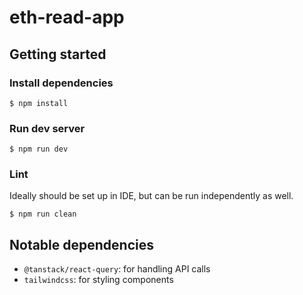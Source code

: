 # eth-read-app

## Getting started

### Install dependencies

```shell
$ npm install
```

### Run dev server

```shell
$ npm run dev
```

### Lint

Ideally should be set up in IDE, but can be run independently as well.

```shell
$ npm run clean
```

## Notable dependencies

- `@tanstack/react-query`: for handling API calls
- `tailwindcss`: for styling components
